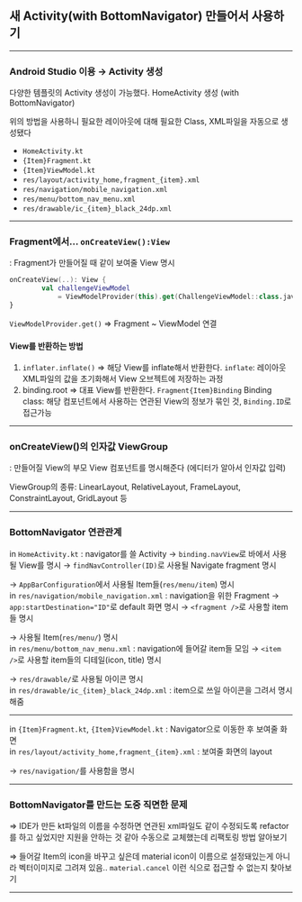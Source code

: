 ## 새 Activity(with BottomNavigator) 만들어서 사용하기

---

### Android Studio 이용 → Activity 생성

다양한 템플릿의 Activity 생성이 가능했다.
HomeActivity 생성 (with BottomNavigator)

위의 방법을 사용하니 필요한 레이아웃에 대해 필요한 Class, XML파일을 자동으로 생성됐다

- `HomeActivity.kt`
- `{Item}Fragment.kt`
- `{Item}ViewModel.kt`
- `res/layout/activity_home,fragment_{item}.xml`
- `res/navigation/mobile_navigation.xml`
- `res/menu/bottom_nav_menu.xml`
- `res/drawable/ic_{item}_black_24dp.xml`

---

### Fragment에서... `onCreateView():View`

: Fragment가 만들어질 때 같이 보여줄 View 명시

```Kotlin
onCreateView(..): View {
        val challengeViewModel
        	= ViewModelProvider(this).get(ChallengeViewModel::class.java)
}
```

`ViewModelProvider.get()` ⇒ Fragment ~ ViewModel 연결

#### View를 반환하는 방법

1. `inflater.inflate()` ⇒ 해당 View를 inflate해서 반환한다.
   `inflate`: 레이아웃 XML파일의 값을 초기화해서 View 오브젝트에 저장하는 과정
2. binding.root ⇒ 대표 View를 반환한다. `Fragment{Item}Binding`
   Binding class: 해당 컴포넌트에서 사용하는 연관된 View의 정보가 묶인 것, `Binding.ID`로 접근가능

---

### onCreateView()의 인자값 ViewGroup

: 만들어질 View의 부모 View 컴포넌트를 명시해준다 (에디터가 알아서 인자값 입력)

ViewGroup의 종류: LinearLayout, RelativeLayout, FrameLayout, ConstraintLayout, GridLayout 등

---

### BottomNavigator 연관관계

in `HomeActivity.kt`
: navigator를 쓸 Activity
→ `binding.navView`로 바에서 사용될 View를 명시
→ `findNavController(ID)`로 사용될 Navigate fragment 명시

→ `AppBarConfiguration`에서 사용될 Item들(`res/menu/item`) 명시
<br/>
in `res/navigation/mobile_navigation.xml`
: navigation을 위한 Fragment
→ `app:startDestination="ID"`로 default 화면 명시
→ `<fragment />`로 사용할 item들 명시

→ 사용될 Item(`res/menu/`) 명시
<br/>
in `res/menu/bottom_nav_menu.xml`
: navigation에 들어갈 item들 모임
→ `<item />`로 사용할 item들의 디테일(icon, title) 명시

→ `res/drawable/`로 사용될 아이콘 명시
<br/>
in `res/drawable/ic_{item}_black_24dp.xml`
: item으로 쓰일 아이콘을 그려서 명시해줌

---

in `{Item}Fragment.kt`, `{Item}ViewModel.kt`
: Navigator으로 이동한 후 보여줄 화면
<br/>
in `res/layout/activity_home,fragment_{item}.xml`
: 보여줄 화면의 layout

→ `res/navigation/`를 사용함을 명시

---

### BottomNavigator를 만드는 도중 직면한 문제

⇒ IDE가 만든 kt파일의 이름을 수정하면 연관된 xml파일도 같이 수정되도록 refactor를 하고 싶었지만 지원을 안하는 것 같아 수동으로 교체했는데 리팩토링 방법 알아보기

⇒ 들어갈 Item의 icon을 바꾸고 싶은데 material icon이 이름으로 설정돼있는게 아니라 벡터이미지로 그려져 있음.. `material.cancel` 이런 식으로 접근할 수 없는지 찾아보기

---
